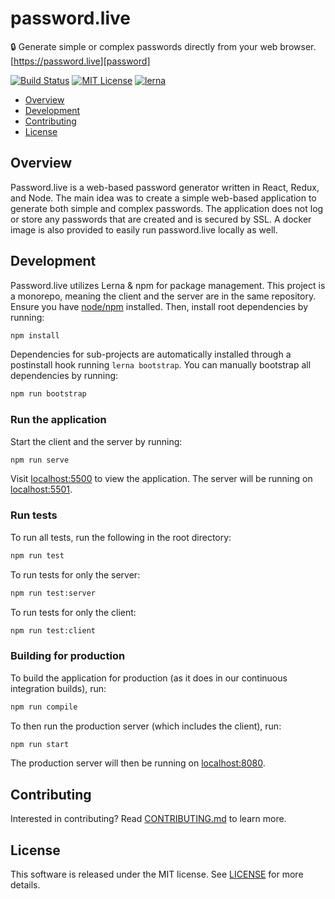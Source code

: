 # password.live

🔒 Generate simple or complex passwords directly from your web browser. [https://password.live][password]

[![Build Status](https://travis-ci.org/devshawn/password.live.svg?branch=master)](https://travis-ci.org/devshawn/password.live)  [![MIT License](https://img.shields.io/badge/license-MIT-blue.svg?style=flat)](https://github.com/devshawn/react-dayjs/blob/master/LICENSE.md) [![lerna](https://img.shields.io/badge/maintained%20with-lerna-cc00ff.svg)](https://lernajs.io/)

* [Overview](#overview)
* [Development](#development)
* [Contributing](#contributing)
* [License](#license)

## Overview
Password.live is a web-based password generator written in React, Redux, and Node. The main idea was to create a simple web-based application to generate both simple and complex passwords. The application does not log or store any passwords that are created and is secured by SSL. A docker image is also provided to easily run password.live locally as well.

## Development
Password.live utilizes Lerna & npm for package management. This project is a monorepo, meaning the client and the server are in the same repository. Ensure you have [node/npm][node] installed. Then, install root dependencies by running:
```bash
npm install
```

Dependencies for sub-projects are automatically installed through a postinstall hook running `lerna bootstrap`. You can manually bootstrap all dependencies by running:
```bash
npm run bootstrap
```

### Run the application
Start the client and the server by running:
```bash
npm run serve
```
Visit [localhost:5500][localhost-client] to view the application. The server will be running on [localhost:5501][localhost-server].

### Run tests
To run all tests, run the following in the root directory:
```bash
npm run test
```

To run tests for only the server:
```bash
npm run test:server
```

To run tests for only the client:
```bash
npm run test:client
```

### Building for production
To build the application for production (as it does in our continuous integration builds), run:
```bash
npm run compile
```

To then run the production server (which includes the client), run:
```bash
npm run start
```

The production server will then be running on [localhost:8080][localhost-production].

## Contributing

Interested in contributing? Read [CONTRIBUTING.md][contributing] to learn more.

## License

This software is released under the MIT license. See [LICENSE][license] for more details.

[password]: https://password.live
[node]: https://nodejs.org
[localhost-client]: http://localhost:5500
[localhost-server]: http://localhost:5501
[localhost-production]: http://localhost:8080
[contributing]: https://github.com/devshawn/password.live/blob/master/CONTRIBUTING.md
[license]: https://github.com/devshawn/password.live/blob/master/LICENSE
